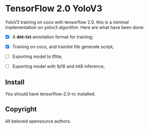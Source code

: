 # TensorFlow 2.0 YoloV3

YoloV3 training on coco with tensorflow 2.0. this is a minimal implementation on yolov3 algorithm. Here are what have been done:

- [x] A **det-txt** annotation format for training;
- [x] Training on coco, and trainlist file generate script;
- [ ] Exporting model to tflite;
- [ ] Exporting model with fp16 and int8 inference;



## Install

You should have tensorflow-2.0-rc installed.



## Copyright

All beloved opensource authors.